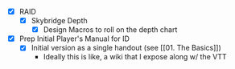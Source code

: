 - [x] RAID
	- [x] Skybridge Depth
		- [x] Design Macros to roll on the depth chart
- [x] Prep Initial Player's Manual for ID
	- [x] Initial version as a single handout (see [[01. The Basics]])
		- Ideally this is like, a wiki that I expose along w/ the VTT